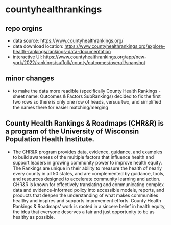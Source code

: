 # countyhealthrankings

## repo orgins
- data source: https://www.countyhealthrankings.org/ 
- data download location: https://www.countyhealthrankings.org/explore-health-rankings/rankings-data-documentation
- interactive UI: https://www.countyhealthrankings.org/app/new-york/2022/rankings/suffolk/county/outcomes/overall/snapshot 

## minor changes 
- to make the data more readible (specifically County Health Rankings - sheet name: Outcomes & Factors SubRankings) decided to fix the first two rows so there is only one row of heads, versus two, and simplified the names there for easier matching/merging 

## County Health Rankings & Roadmaps (CHR&R) is a program of the University of Wisconsin Population Health Institute.

- The CHR&R program provides data, evidence, guidance, and examples to build awareness of the multiple factors that influence health and support leaders in growing community power to improve health equity. The Rankings are unique in their ability to measure the health of nearly every county in all 50 states, and are complemented by guidance, tools, and resources designed to accelerate community learning and action. CHR&R is known for effectively translating and communicating complex data and evidence-informed policy into accessible models, reports, and products that deepen the understanding of what makes communities healthy and inspires and supports improvement efforts. County Health Rankings & Roadmaps’ work is rooted in a sincere belief in health equity, the idea that everyone deserves a fair and just opportunity to be as healthy as possible. 

